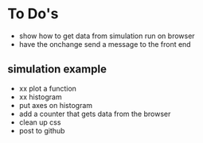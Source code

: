 # To Do's

+ show how to get data from simulation run on browser
+ have the onchange send a message to the front end


## simulation example
+ xx plot a function
+ xx histogram
+ put axes on histogram
+ add a counter that gets data from the browser
+ clean up css
+ post to github
